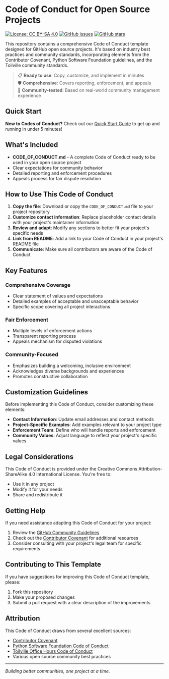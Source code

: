 # Code of Conduct for Open Source Projects

[![License: CC BY-SA 4.0](https://img.shields.io/badge/License-CC%20BY--SA%204.0-lightgrey.svg)](https://creativecommons.org/licenses/by-sa/4.0/)
[![GitHub issues](https://img.shields.io/github/issues/toilville/code-of-conduct)](https://github.com/toilville/code-of-conduct/issues)
[![GitHub stars](https://img.shields.io/github/stars/toilville/code-of-conduct)](https://github.com/toilville/code-of-conduct/stargazers)

This repository contains a comprehensive Code of Conduct template designed for GitHub open source projects. It's based on industry best practices and community standards, incorporating elements from the Contributor Covenant, Python Software Foundation guidelines, and the Toilville community standards.

> 📋 **Ready to use**: Copy, customize, and implement in minutes  
> 🛡️ **Comprehensive**: Covers reporting, enforcement, and appeals  
> 🤝 **Community-tested**: Based on real-world community management experience

## Quick Start

**New to Codes of Conduct?** Check out our [Quick Start Guide](QUICK_START.md) to get up and running in under 5 minutes!

## What's Included

- **CODE_OF_CONDUCT.md** - A complete Code of Conduct ready to be used in your open source project
- Clear expectations for community behavior
- Detailed reporting and enforcement procedures
- Appeals process for fair dispute resolution

## How to Use This Code of Conduct

1. **Copy the file**: Download or copy the `CODE_OF_CONDUCT.md` file to your project repository
2. **Customize contact information**: Replace placeholder contact details with your project's maintainer information
3. **Review and adapt**: Modify any sections to better fit your project's specific needs
4. **Link from README**: Add a link to your Code of Conduct in your project's README file
5. **Communicate**: Make sure all contributors are aware of the Code of Conduct

## Key Features

### Comprehensive Coverage
- Clear statement of values and expectations
- Detailed examples of acceptable and unacceptable behavior
- Specific scope covering all project interactions

### Fair Enforcement
- Multiple levels of enforcement actions
- Transparent reporting process
- Appeals mechanism for disputed violations

### Community-Focused
- Emphasizes building a welcoming, inclusive environment
- Acknowledges diverse backgrounds and experiences
- Promotes constructive collaboration

## Customization Guidelines

Before implementing this Code of Conduct, consider customizing these elements:

- **Contact Information**: Update email addresses and contact methods
- **Project-Specific Examples**: Add examples relevant to your project type
- **Enforcement Team**: Define who will handle reports and enforcement
- **Community Values**: Adjust language to reflect your project's specific values

## Legal Considerations

This Code of Conduct is provided under the Creative Commons Attribution-ShareAlike 4.0 International License. You're free to:

- Use it in any project
- Modify it for your needs
- Share and redistribute it

## Getting Help

If you need assistance adapting this Code of Conduct for your project:

1. Review the [GitHub Community Guidelines](https://docs.github.com/en/site-policy/github-terms/github-community-guidelines)
2. Check out the [Contributor Covenant](https://www.contributor-covenant.org/) for additional resources
3. Consider consulting with your project's legal team for specific requirements

## Contributing to This Template

If you have suggestions for improving this Code of Conduct template, please:

1. Fork this repository
2. Make your proposed changes
3. Submit a pull request with a clear description of the improvements

## Attribution

This Code of Conduct draws from several excellent sources:

- [Contributor Covenant](https://www.contributor-covenant.org/)
- [Python Software Foundation Code of Conduct](https://www.python.org/psf/conduct)
- [Toilville Office Hours Code of Conduct](https://www.itstoilville.com/live/office-hours-code-of-conduct/)
- Various open source community best practices

---

*Building better communities, one project at a time.*
